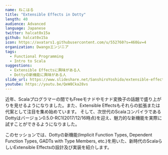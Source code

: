 ```yaml
---
name: ねこはる
title: "Extensible Effects in Dotty"
length: 40
audience: Advanced
language: Japanese
twitter: halcat0x15a
github: halcat0x15a
icon: https://avatars1.githubusercontent.com/u/552760?s=460&v=4
organization: Dwangoエンジニア
tags:
  - Functional Programming
  - Intro to Scala
suggestions:
  - Extensible Effectsに興味がある人
  - Dottyの新機能に興味がある人
slide_url: https://www.slideshare.net/SanshiroYoshida/extensible-effects-in-dotty
youtube: https://youtu.be/QeW8Cka28vs
---
```

近年、Scalaプログラマーの間でもFreeモナドやモナド変換子の話題で盛り上がりを見せるようになりました。また、Extensible Effectsもそれらの拡張または代案として注目を集め始めています。
そして、次世代のScalaコンパイラであるDottyはバージョン0.5.0-RC1(2017/12/16時点)を迎え、魅力的な新機能を実際に試すことができるようになりました。

このセッションでは、Dottyの新機能(Implicit Function Types, Dependent Function Types, GADTs with Type Members, etc.)を用いた、新時代のScalaらしいExtensible Effectsの設計及び実装を紹介します。
